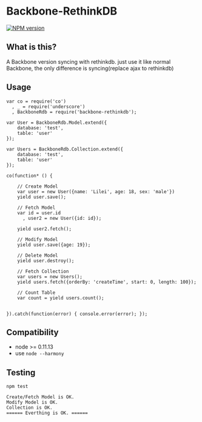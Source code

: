 Backbone-RethinkDB
===========================

[![NPM version][npm-image]][npm-url]

## What is this?
A Backbone version syncing with rethinkdb.
just use it like normal Backbone, the only difference is syncing(replace ajax to rethinkdb)

## Usage

```
var co = require('co')
  , _ = require('underscore')
  , BackboneRdb = require('backbone-rethinkdb');

var User = BackboneRdb.Model.extend({
    database: 'test',
    table: 'user'
});

var Users = BackboneRdb.Collection.extend({
    database: 'test',
    table: 'user'
});

co(function* () {

    // Create Model
    var user = new User({name: 'Lilei', age: 18, sex: 'male'})
    yield user.save();

    // Fetch Model
    var id = user.id
      , user2 = new User({id: id});

    yield user2.fetch();

    // Modify Model
    yield user.save({age: 19});

    // Delete Model
    yield user.destroy();

    // Fetch Collection
    var users = new Users();
    yield users.fetch({orderBy: 'createTime', start: 0, length: 100});

    // Count Table
    var count = yield users.count();


}).catch(function(error) { console.error(error); });

```

## Compatibility
- node >= 0.11.13
- use `node --harmony`

## Testing
`npm test`

```
Create/Fetch Model is OK.
Modify Model is OK.
Collection is OK.
====== Everthing is OK. ======
```


[npm-image]: https://img.shields.io/npm/v/backbone-rethinkdb.svg?style=flat-square
[npm-url]: https://www.npmjs.com/package/backbone-rethinkdb
